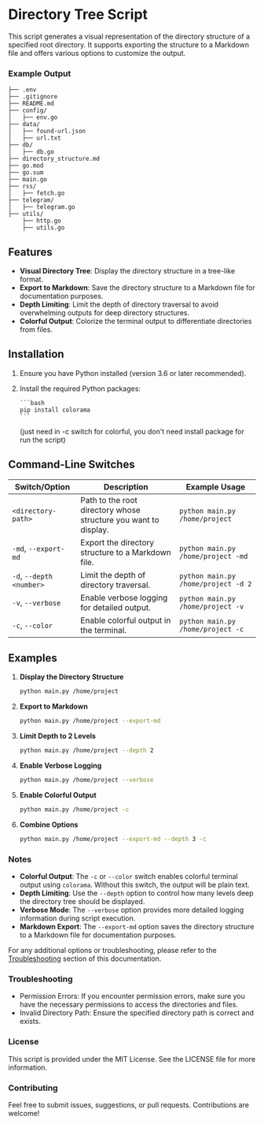 # Directory Tree Script

This script generates a visual representation of the directory structure of a specified root directory. It supports exporting the structure to a Markdown file and offers various options to customize the output.

### Example Output

```
├── .env
├── .gitignore
├── README.md
├── config/
│   ├── env.go
├── data/
│   ├── found-url.json
│   ├── url.txt
├── db/
│   ├── db.go
├── directory_structure.md
├── go.mod
├── go.sum
├── main.go
├── rss/
│   ├── fetch.go
├── telegram/
│   ├── telegram.go
├── utils/
    ├── http.go
    ├── utils.go
```


## Features

- **Visual Directory Tree**: Display the directory structure in a tree-like format.
- **Export to Markdown**: Save the directory structure to a Markdown file for documentation purposes.
- **Depth Limiting**: Limit the depth of directory traversal to avoid overwhelming outputs for deep directory structures.
- **Colorful Output**: Colorize the terminal output to differentiate directories from files.

## Installation

1.  Ensure you have Python installed (version 3.6 or later recommended).
2.  Install the required Python packages:

        ```bash
        pip install colorama
        ```

    (just need in -c switch for colorful, you don't need install package for run the script)

## Command-Line Switches

| Switch/Option            | Description                                                     | Example Usage                       |
| ------------------------ | --------------------------------------------------------------- | ----------------------------------- |
| `<directory-path>`       | Path to the root directory whose structure you want to display. | `python main.py /home/project`      |
| `-md`, `--export-md`     | Export the directory structure to a Markdown file.              | `python main.py /home/project -md`  |
| `-d`, `--depth <number>` | Limit the depth of directory traversal.                         | `python main.py /home/project -d 2` |
| `-v`, `--verbose`        | Enable verbose logging for detailed output.                     | `python main.py /home/project -v`   |
| `-c`, `--color`          | Enable colorful output in the terminal.                         | `python main.py /home/project -c`   |

## Examples

1. **Display the Directory Structure**

   ```bash
   python main.py /home/project
   ```

2. **Export to Markdown**

   ```bash
   python main.py /home/project --export-md
   ```

3. **Limit Depth to 2 Levels**

   ```bash
   python main.py /home/project --depth 2
   ```

4. **Enable Verbose Logging**

   ```bash
   python main.py /home/project --verbose
   ```

5. **Enable Colorful Output**

   ```bash
   python main.py /home/project -c
   ```

6. **Combine Options**

   ```bash
   python main.py /home/project --export-md --depth 3 -c
   ```

### Notes

- **Colorful Output**: The `-c` or `--color` switch enables colorful terminal output using `colorama`. Without this switch, the output will be plain text.
- **Depth Limiting**: Use the `--depth` option to control how many levels deep the directory tree should be displayed.
- **Verbose Mode**: The `--verbose` option provides more detailed logging information during script execution.
- **Markdown Export**: The `--export-md` option saves the directory structure to a Markdown file for documentation purposes.

For any additional options or troubleshooting, please refer to the [Troubleshooting](#troubleshooting) section of this documentation.

### Troubleshooting

- Permission Errors: If you encounter permission errors, make sure you have the necessary permissions to access the directories and files.
- Invalid Directory Path: Ensure the specified directory path is correct and exists.

### License

This script is provided under the MIT License. See the LICENSE file for more information.

### Contributing

Feel free to submit issues, suggestions, or pull requests. Contributions are welcome!

